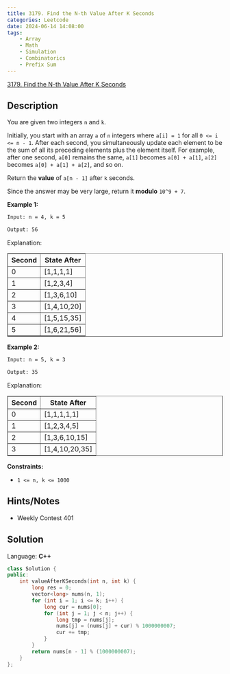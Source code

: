 ```yaml
---
title: 3179. Find the N-th Value After K Seconds
categories: Leetcode
date: 2024-06-14 14:08:00
tags:
    - Array
    - Math
    - Simulation
    - Combinatorics
    - Prefix Sum
---
```


[3179. Find the N-th Value After K Seconds](https://leetcode.com/problems/find-the-n-th-value-after-k-seconds/description/)

## Description

You are given two integers `n` and `k`.

Initially, you start with an array `a` of `n` integers where `a[i] = 1` for all `0 <= i <= n - 1`. After each second, you simultaneously update each element to be the sum of all its preceding elements plus the element itself. For example, after one second, `a[0]` remains the same, `a[1]` becomes `a[0] + a[1]`, `a[2]` becomes `a[0] + a[1] + a[2]`, and so on.

Return the **value**  of `a[n - 1]` after `k` seconds.

Since the answer may be very large, return it **modulo**  `10^9 + 7`.

**Example 1:**

```bash
Input: n = 4, k = 5

Output: 56
```

Explanation:

<table border="1"><tbody><tr><th>Second</th><th>State After</th></tr><tr><td>0</td><td>[1,1,1,1]</td></tr><tr><td>1</td><td>[1,2,3,4]</td></tr><tr><td>2</td><td>[1,3,6,10]</td></tr><tr><td>3</td><td>[1,4,10,20]</td></tr><tr><td>4</td><td>[1,5,15,35]</td></tr><tr><td>5</td><td>[1,6,21,56]</td></tr></tbody></table>

**Example 2:**

```bash
Input: n = 5, k = 3

Output: 35
```

Explanation:

<table border="1"><tbody><tr><th>Second</th><th>State After</th></tr><tr><td>0</td><td>[1,1,1,1,1]</td></tr><tr><td>1</td><td>[1,2,3,4,5]</td></tr><tr><td>2</td><td>[1,3,6,10,15]</td></tr><tr><td>3</td><td>[1,4,10,20,35]</td></tr></tbody></table>

**Constraints:**

- `1 <= n, k <= 1000`

## Hints/Notes

- Weekly Contest 401

## Solution

Language: **C++**

```C++
class Solution {
public:
    int valueAfterKSeconds(int n, int k) {
        long res = 0;
        vector<long> nums(n, 1);
        for (int i = 1; i <= k; i++) {
            long cur = nums[0];
            for (int j = 1; j < n; j++) {
                long tmp = nums[j];
                nums[j] = (nums[j] + cur) % 1000000007;
                cur += tmp;
            }
        }
        return nums[n - 1] % (1000000007);
    }
};
```
